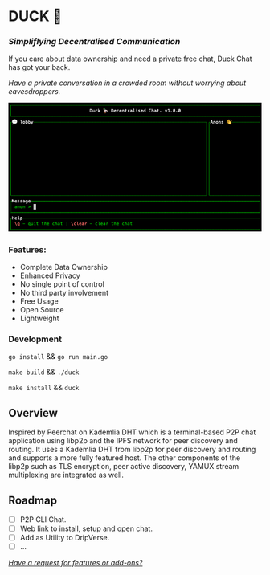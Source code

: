 # DUCK 🦆

### _Simpliflying Decentralised Communication_

If you care about data ownership and need a private free chat, Duck Chat has got your back.

_Have a private conversation in a crowded room without worrying about eavesdroppers._

![Duck Chat](./sample.png "Duck Chat")

### Features:
- Complete Data Ownership
- Enhanced Privacy
- No single point of control
- No third party involvement
- Free Usage
- Open Source
- Lightweight

### Development

`go install` && `go run main.go`

`make build` && `./duck`

`make install` && `duck`

## Overview

Inspired by Peerchat on Kademlia DHT which is a terminal-based P2P chat application using libp2p and the IPFS network for peer discovery and routing.
It uses a Kademlia DHT from libp2p for peer discovery and routing and supports a more fully featured host. The other components of the libp2p such as TLS encryption, peer active discovery, YAMUX stream multiplexing are integrated as well.

## Roadmap

- [ ] P2P CLI Chat.
- [ ] Web link to install, setup and open chat.
- [ ] Add as Utility to DripVerse.
- [ ] ...

_[Have a request for features or add-ons?](https://github.com/DripVerse/duck/issues)_

